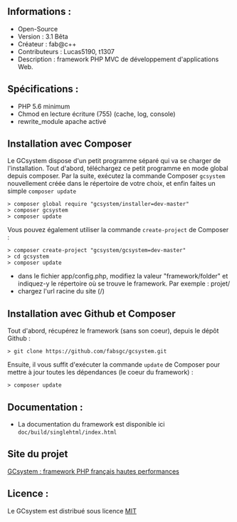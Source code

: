 ﻿Informations :
-----------

* Open-Source
* Version  : 3.1 Bêta
* Créateur : fab@c++
* Contributeurs : Lucas5190, t1307
* Description : framework PHP MVC de développement d'applications Web.

Spécifications :
-----------

* PHP 5.6 minimum
* Chmod en lecture écriture (755) (cache, log, console)
* rewrite_module apache activé

Installation avec Composer
-----------

Le GCsystem dispose d'un petit programme séparé qui va se charger de l'installation. 
Tout d'abord, téléchargez ce petit programme en mode global depuis composer. 
Par la suite, exécutez la commande Composer ``gcsystem`` nouvellement créée dans le répertoire de votre choix, 
et enfin faites un simple ``composer update``

```text
> composer global require "gcsystem/installer=dev-master"
> composer gcsystem
> composer update
```

Vous pouvez également utiliser la commande ``create-project`` de Composer : 

```text
> composer create-project "gcsystem/gcsystem=dev-master"
> cd gcsystem
> composer update
```

* dans le fichier app/config.php, modifiez la valeur "framework/folder" et indiquez-y le répertoire où se trouve le framework. Par exemple : projet/
* chargez l'url racine du site (/)

Installation avec Github et Composer
-----------

Tout d'abord, récupérez le framework (sans son coeur), depuis le dépôt Github :

```text
> git clone https://github.com/fabsgc/gcsystem.git
```

Ensuite, il vous suffit d'exécuter la commande ``update`` de Composer pour mettre à jour toutes les dépendances (le coeur du framework) :

```text
> composer update
```

Documentation :
-----------

* La documentation du framework est disponible ici ``doc/build/singlehtml/index.html``

Site du projet
-----------

[GCsystem : framework PHP français hautes performances][1]

[1]: http://gcs-framework.dzv.me/

Licence :
-----------

Le GCsystem est distribué sous licence [MIT](http://opensource.org/licenses/MIT)